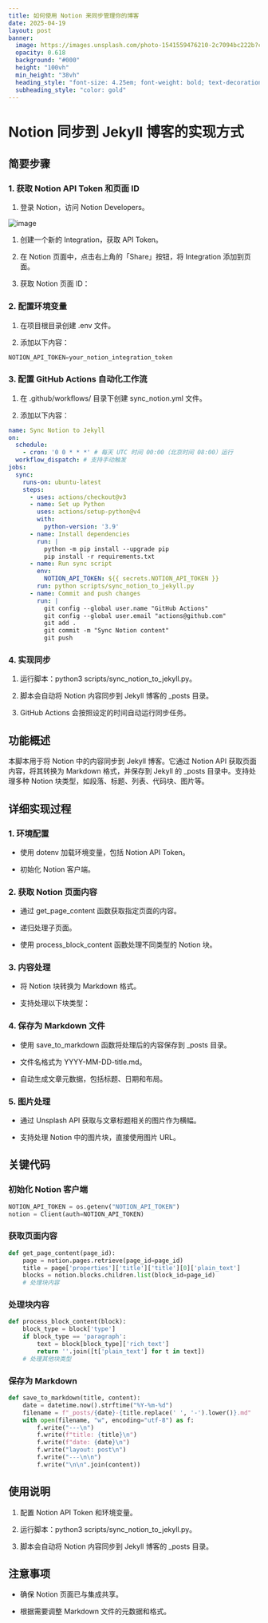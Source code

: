 ```yaml
---
title: 如何使用 Notion 来同步管理你的博客
date: 2025-04-19
layout: post
banner:
  image: https://images.unsplash.com/photo-1541559476210-2c7094bc222b?crop=entropy&cs=tinysrgb&fit=max&fm=jpg&ixid=M3w2OTIwMzJ8MHwxfHJhbmRvbXx8fHx8fHx8fDE3NDUwMzY2MDR8&ixlib=rb-4.0.3&q=80&w=1080
  opacity: 0.618
  background: "#000"
  height: "100vh"
  min_height: "38vh"
  heading_style: "font-size: 4.25em; font-weight: bold; text-decoration: underline"
  subheading_style: "color: gold"
---
```


# Notion 同步到 Jekyll 博客的实现方式

## 简要步骤

### 1. 获取 Notion API Token 和页面 ID

1. 登录 Notion，访问 Notion Developers。

![image](https://prod-files-secure.s3.us-west-2.amazonaws.com/a7a0cc5a-89b9-4cda-8686-1fba0ca52f40/d19c1afe-dea5-4312-9333-786b0ba83054/image.png?X-Amz-Algorithm=AWS4-HMAC-SHA256&X-Amz-Content-Sha256=UNSIGNED-PAYLOAD&X-Amz-Credential=ASIAZI2LB466T5AWPKEZ%2F20250419%2Fus-west-2%2Fs3%2Faws4_request&X-Amz-Date=20250419T042324Z&X-Amz-Expires=3600&X-Amz-Security-Token=IQoJb3JpZ2luX2VjEPz%2F%2F%2F%2F%2F%2F%2F%2F%2F%2FwEaCXVzLXdlc3QtMiJHMEUCIQDT830bigZIhqLtDYQp6vFM2URHiBGsJKuK%2FFt7qBelYAIgedxDxo86zO2vMHprot867fn9KtYoaI7VZzrNVZ2CioEqiAQIhf%2F%2F%2F%2F%2F%2F%2F%2F%2F%2FARAAGgw2Mzc0MjMxODM4MDUiDHEAbalaWOWosJs6PircA50uzkCfLWgO1b9k%2FRNOEbv2YpYkWdt20G1VRUehHtP%2F0qioJ7YxZT8HASediomAPgisQVeG4vcjZqWR3Sbnv6on6hZFJy4JbRUEVvbNaA14Wzz4ElrqxVToto1MbeOKd1ApmcgUbejnTAjtKQsjFKqZb16ePtjKLLNkYi3BNZ5jDuNF5bFZOgGsVaxJ%2BprpJCQF2VDXhUSZ2CAO5kborrnmxNihYJKTxqV1cP2F6%2Bj1ujd472lFpDtn5uBMxyBQy6WUQTWfdYq53ki8UbJie1xS2MQHlCGfNTzuPP03uh1M7DHEgyl9SYegGplyd0Vb8m4K0g80%2FU7S0VM5EJWBwQLgfSJOWKJOg0UubOzCW0ht5nzVvgVdXS%2FUHnir8S%2FuEI8IP6%2FKJ4787%2B86%2B6MHiQlLhaqziHC59PVY9DxbVJDGMOBtPnLgfSAqrRorik6naeDm1CtDAaxrlpnEmz2GvXA%2FJzkEJggVaN6F0WlGC9poS01FiWiu2WZ4sO3X4lF6AJ42sGP4gRcZnmQ1Uyld5rOLrSAfdpYS2cgxULSq0ve8VHDhUxsX68psGfQf0EITG5FvltmR9VaAXmRk8UC7xeM2fuvEwmRAyDQ6ZdVPuR1felfBpx7FtfnCvwF%2FMO%2B7jMAGOqUB9OsRGHh3mW%2FC2Xc2iF0bDvxam2yMaiYgNQShQG2Xa98SxZt5rgePiMexmoD3USunTlZjlzz7fDLevdRSxAKJWy%2BErd9ZH8%2FO4ATEYphisE6A8gcUZ27Apr0r6b5%2Fe3L3NzWDYbTI4M3qddi6QmWkDjm37r1qu3qImEcWaTu1Ed4NdAxW2nmW1dQXzUsbu2y0B7eYvbclFv%2B4R%2FnMisP9ZzXPBCZo&X-Amz-Signature=c17e1c16d80c160aa27cfd6dde71063eec4d2c7b56ac2abb5058585775aa9785&X-Amz-SignedHeaders=host&x-id=GetObject)

1. 创建一个新的 Integration，获取 API Token。

1. 在 Notion 页面中，点击右上角的「Share」按钮，将 Integration 添加到页面。

1. 获取 Notion 页面 ID：


### 2. 配置环境变量

1. 在项目根目录创建 .env 文件。

1. 添加以下内容：

```javascript
NOTION_API_TOKEN=your_notion_integration_token
```

### 3. 配置 GitHub Actions 自动化工作流

1. 在 .github/workflows/ 目录下创建 sync_notion.yml 文件。

1. 添加以下内容：

```yaml
name: Sync Notion to Jekyll
on:
  schedule:
    - cron: '0 0 * * *' # 每天 UTC 时间 00:00（北京时间 08:00）运行
  workflow_dispatch: # 支持手动触发
jobs:
  sync:
    runs-on: ubuntu-latest
    steps:
      - uses: actions/checkout@v3
      - name: Set up Python
        uses: actions/setup-python@v4
        with:
          python-version: '3.9'
      - name: Install dependencies
        run: |
          python -m pip install --upgrade pip
          pip install -r requirements.txt
      - name: Run sync script
        env:
          NOTION_API_TOKEN: ${{ secrets.NOTION_API_TOKEN }}
        run: python scripts/sync_notion_to_jekyll.py
      - name: Commit and push changes
        run: |
          git config --global user.name "GitHub Actions"
          git config --global user.email "actions@github.com"
          git add .
          git commit -m "Sync Notion content"
          git push
```

### 4. 实现同步

1. 运行脚本：python3 scripts/sync_notion_to_jekyll.py。

1. 脚本会自动将 Notion 内容同步到 Jekyll 博客的 _posts 目录。

1. GitHub Actions 会按照设定的时间自动运行同步任务。

## 功能概述

本脚本用于将 Notion 中的内容同步到 Jekyll 博客。它通过 Notion API 获取页面内容，将其转换为 Markdown 格式，并保存到 Jekyll 的 _posts 目录中。支持处理多种 Notion 块类型，如段落、标题、列表、代码块、图片等。

## 详细实现过程

### 1. 环境配置

- 使用 dotenv 加载环境变量，包括 Notion API Token。

- 初始化 Notion 客户端。

### 2. 获取 Notion 页面内容

- 通过 get_page_content 函数获取指定页面的内容。

- 递归处理子页面。

- 使用 process_block_content 函数处理不同类型的 Notion 块。

### 3. 内容处理

- 将 Notion 块转换为 Markdown 格式。

- 支持处理以下块类型：


### 4. 保存为 Markdown 文件

- 使用 save_to_markdown 函数将处理后的内容保存到 _posts 目录。

- 文件名格式为 YYYY-MM-DD-title.md。

- 自动生成文章元数据，包括标题、日期和布局。

### 5. 图片处理

- 通过 Unsplash API 获取与文章标题相关的图片作为横幅。

- 支持处理 Notion 中的图片块，直接使用图片 URL。

## 关键代码

### 初始化 Notion 客户端

```python
NOTION_API_TOKEN = os.getenv("NOTION_API_TOKEN")
notion = Client(auth=NOTION_API_TOKEN)
```

### 获取页面内容

```python
def get_page_content(page_id):
    page = notion.pages.retrieve(page_id=page_id)
    title = page['properties']['title']['title'][0]['plain_text']
    blocks = notion.blocks.children.list(block_id=page_id)
    # 处理块内容
```

### 处理块内容

```python
def process_block_content(block):
    block_type = block['type']
    if block_type == 'paragraph':
        text = block[block_type]['rich_text']
        return ''.join([t['plain_text'] for t in text])
    # 处理其他块类型
```

### 保存为 Markdown

```python
def save_to_markdown(title, content):
    date = datetime.now().strftime("%Y-%m-%d")
    filename = f"_posts/{date}-{title.replace(' ', '-').lower()}.md"
    with open(filename, "w", encoding="utf-8") as f:
        f.write("---\n")
        f.write(f"title: {title}\n")
        f.write(f"date: {date}\n")
        f.write("layout: post\n")
        f.write("---\n\n")
        f.write("\n\n".join(content))
```

## 使用说明

1. 配置 Notion API Token 和环境变量。

1. 运行脚本：python3 scripts/sync_notion_to_jekyll.py。

1. 脚本会自动将 Notion 内容同步到 Jekyll 博客的 _posts 目录。

## 注意事项

- 确保 Notion 页面已与集成共享。

- 根据需要调整 Markdown 文件的元数据和格式。